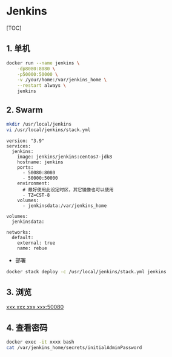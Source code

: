 # Jenkins

[TOC]

## 1. 单机

```sh
docker run --name jenkins \
    -dp8080:8080 \
    -p50000:50000 \
    -v /your/home:/var/jenkins_home \
    --restart always \
    jenkins
```

## 2. Swarm

```sh
mkdir /usr/local/jenkins
vi /usr/local/jenkins/stack.yml
```

```yaml{.line-numbers}
version: "3.9"
services:
  jenkins:
    image: jenkins/jenkins:centos7-jdk8
    hostname: jenkins
    ports:
      - 50080:8080
      - 50000:50000
    environment:
      # 最好使用此设定时区，其它镜像也可以使用
      - TZ=CST-8
    volumes:
      - jenkinsdata:/var/jenkins_home

volumes:
  jenkinsdata:

networks:
  default:
    external: true
    name: rebue
```

- 部署

```sh
docker stack deploy -c /usr/local/jenkins/stack.yml jenkins
```

## 3. 浏览

<xxx.xxx.xxx.xxx:50080>

## 4. 查看密码

```sh
docker exec -it xxxx bash
cat /var/jenkins_home/secrets/initialAdminPassword
```
